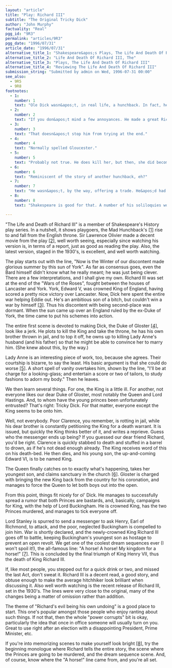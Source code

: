 ```yaml
---
layout: "article"
title: "Play: Richard III"
subtitle: "The Original Tricky Dick"
author: "John Murphy"
factuality: "Real"
pgg_id: "9R3"
permalink: "articles/9R3"
pgg_date: "1996/07/31"
article_date: "1996/07/31"
alternative_title_1: "Shakespeare&apos;s Plays, The Life And Death Of Richard III"
alternative_title_2: "Life And Death Of Richard III, The"
alternative_title_3: "Plays, The Life And Death Of Richard III"
alternative_title_4: "Reviewing The Life And Death Of Richard III"
submission_string: "Submitted by admin on Wed, 1996-07-31 00:00"
see_also:
  - 9R5
  - 9R8
footnotes: 
  - 1:
    number: 1
    text: "Ole Dick wasn&apos;t, in real life, a hunchback. In fact, he wasn&apos;t even ugly, or particularly evil. Shakespeare probably only made him so in order to make his successor, Henry VII, look like an okay guy. Henry was the conversational equivalent of a dead fish."
  - 2:
    number: 2
    text: "If you don&apos;t mind a few annoyances. He made a great Richard, but being made back when color was still called &quot;newfangled&quot;, there are numerous problems. For instance, the battle at the end looks as if it were filmed in Southern California rather than in Merry Olde England. Heck, it probably was. If you enjoy heckling such films, a few shots at the orchestra would be appropriate."
  - 3:
    number: 3
    text: "That doesn&apos;t stop him from trying at the end."
  - 4:
    number: 4
    text: "Normally spelled Gloucester."
  - 5:
    number: 5
    text: "Probably not true. He does kill her, but then, she did become Queen, for a little while."
  - 6:
    number: 6
    text: "Reminiscent of the story of another hunchback, eh?"
  - 7:
    number: 7
    text: "He wasn&apos;t, by the way, offering a trade. He&apos;d had two horses killed out from under him, thus he couldn&apos;t command, and thus the battle was being lost. He really was losing his kingdom for lack of a horse, and was understandably ticked off."
  - 8:
    number: 8
    text: "Shakespeare is good for that. A number of his soliloquies worm their way into the collective unconscious, and if you can place them, you instantly look educated."

---
```

<div>
<p>"The Life and Death of Richard III" is a member of Shakespeare's History play series. In a nutshell, it shows playgoers, the Mad Hunchback's <a href="#footnote-body.1" name="footnote-link.1" class="footnote-link">[1]</a> rise to and fall from the English throne. Sir Lawrence Olivier made a decent movie from the play <a href="#footnote-body.2" name="footnote-link.2" class="footnote-link">[2]</a>, well worth seeing, especially since watching his version is, in terms of a report, just as good as reading the play. Also, the latest version, staged in the 1930's, is excellent, and well worth watching.</p>
<p>The play starts out with the line, "Now is the Winter of our discontent made glorious summer by this sun of York". As far as consensus goes, even the Bard himself didn't know what he really meant; he was just being clever. There are a few interpretations, and I shall give my own. Richard III was set at the end of the "Wars of the Roses", fought between the houses of Lancaster and York. York, Edward V, was crowned King of England, having scored a pretty nice victory over Lancaster. Now, Dick here spent the entire war helping Eddie out. He's an ambitious son of a bitch, but couldn't win a war by himself <a href="#footnote-body.3" name="footnote-link.3" class="footnote-link">[3]</a>. Thus his discontent with being second-place was dormant. When the sun came up over an England ruled by the ex-Duke of York, the time came to put his schemes into action.</p>
<p>The entire first scene is devoted to making Dick, the Duke of Gloster <a href="#footnote-body.4" name="footnote-link.4" class="footnote-link">[4]</a>, look like a jerk. He plots to kill the King and take the throne, he has his own brother thrown in jail, and to top it off, he owns up to killing Lady Anne's husband (and his father) so that he might be able to convince her to marry him. (She knew about this, by the way.)</p>
<p>Lady Anne is an interesting piece of work, too, because she agrees. Their courtship is bizarre, to say the least. His basic argument is that she could do worse <a href="#footnote-body.5" name="footnote-link.5" class="footnote-link">[5]</a>. A short spell of vanity overtakes him, shown by the line, "I'll be at charge for a looking-glass; and entertain a score or two of tailors, to study fashions to adorn my body." Then he leaves.</p>
<p>We then learn several things. For one, the King is a little ill. For another, not everyone likes our dear Duke of Gloster, most notably the Queen and Lord Hastings. And, to whom have the young princes been unfortunately entrusted? That's right: Tricky Dick. For that matter, everyone except the King seems to be onto him.</p>
<p>Well, not everybody. Poor Clarence, you remember, is rotting in jail, while his dear brother is constantly petitioning the King for a death warrant. It is issued, but quickly the King thinks better of it, and writes a reprieve. Guess who the messenger ends up being? If you guessed our dear friend Richard, you'd be right. Clarence is quickly stabbed to death and stuffed in a barrel to drown, as if he's not dead enough already. The King receives word of this on his death-bed. He then dies, and his young son, the up-and-coming Edward VI, is to be named King.</p>
<p>The Queen finally catches on to exactly what's happening, takes her youngest son, and claims sanctuary in the church <a href="#footnote-body.6" name="footnote-link.6" class="footnote-link">[6]</a>. Gloster is charged with bringing the new King back from the country for his coronation, and manages to force the Queen to let both boys out into the open.</p>
<p>From this point, things fit nicely for ol' Dick. He manages to successfully spread a rumor that both Princes are bastards, and, basically, campaigns for King, with the help of Lord Buckingham. He is crowned King, has the two Princes murdered, and manages to tick everyone off.</p>
<p>Lord Stanley is spurred to send a messenger to ask Henry, Earl of Richmond, to attack, and the poor, neglected Buckingham is compelled to join him. War is shortly declared, and the newly-crowned King Richard III goes off to battle, keeping Buckingham's youngest son as hostage to prevent an open revolt. We get one of the coolest dream sequences ever (I won't spoil it!), the all-famous line: "A horse! A horse! My kingdom for a horse!" <a href="#footnote-body.7" name="footnote-link.7" class="footnote-link">[7]</a>. This is concluded by the final triumph of King Henry VII, thus the death of King Richard III.</p>
<p>If, like most people, you stepped out for a quick drink or two, and missed the last Act, don't sweat it. Richard III is a decent read, a good story, and obtuse enough to make the average hitchhiker look brilliant when discussing it. Also well worth watching is the recent release of Richard III, set in the 1930's. The lines were very close to the original, many of the changes being a matter of omission rather than addition.</p>
<p>The theme of "Richard's evil being his own undoing" is a good place to start. This one's popular amongst those people who enjoy ranting about such things. If not that, then the whole "power corrupts" bit is okay, particularly the idea that once in office someone will usually turn on you. Great to use right after an election with a disappointing President, Prime Minister, etc.</p>
<p>If you're into memorizing scenes to make yourself look bright <a href="#footnote-body.8" name="footnote-link.8" class="footnote-link">[8]</a>, try the beginning monologue where Richard tells the entire story, the scene where the Princes are going to be murdered, and the dream sequence scene. And, of course, know where the "A horse!" line came from, and you're all set.</p>
</div>
